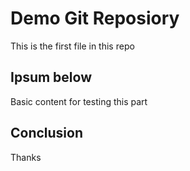 # Demo Git Reposiory

This is the first file in this repo

## Ipsum below

Basic content for testing this part

## Conclusion
Thanks

